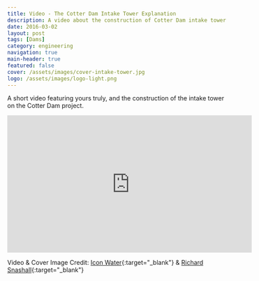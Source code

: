 ```yaml
---
title: Video - The Cotter Dam Intake Tower Explanation
description: A video about the construction of Cotter Dam intake tower
date: 2016-03-02
layout: post
tags: [Dams]
category: engineering
navigation: true
main-header: true
featured: false
cover: /assets/images/cover-intake-tower.jpg
logo: /assets/images/logo-light.png
---
```


A short video featuring yours truly, and the construction of the intake tower on the Cotter Dam project.

<div class="video-wrapper">
  <iframe width="560" height="315" src="https://www.youtube.com/embed/6MZ0eRckO34" frameborder="0" allowfullscreen></iframe>
</div>

Video & Cover Image Credit: [Icon Water](https://www.iconwater.com.au/){:target="_blank"} & [Richard Snashall](http://www.richardsnashall.net/){:target="_blank"}